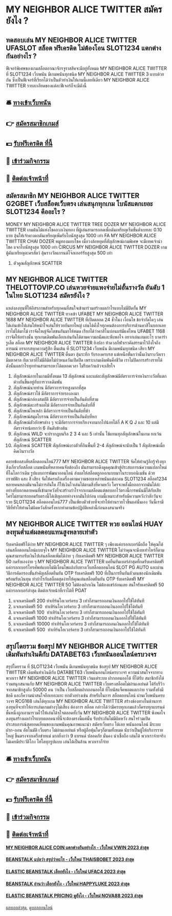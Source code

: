# MY NEIGHBOR ALICE TWITTER สมัครยังไง ?
## ทดสอบเล่น MY NEIGHBOR ALICE TWITTER UFASLOT สล็อต ฟรีเครดิต ไม่ต้องโอน SLOT1234 แตกต่างกันอย่างไร ?
ฟีเจอร์พิเศษของเกมสล็อตอาณาจักรจูราสสิคจะมีอยู่ทั้งหมด MY NEIGHBOR ALICE TWITTER ที่ SLOT1234 เว็บพนัน มีเกมพนันทุกชนิด MY NEIGHBOR ALICE TWITTER 3 แบบด้วยกัน ซึ่งเป็นฟีเจอร์ที่เรียกได้ว่าเป็นตัวทำเงินให้เกมนี้เลยทีเดียว MY NEIGHBOR ALICE TWITTER รายละเอียดของแต่ละฟีเจอร์ก็จะมีดังนี้

## 🛎 [ทางเข้าเว็บพนัน](https://bit.ly/3SdLNi2)
## 👉 [สมัครสมาชิกเกมส์](https://bit.ly/3SdLNi2)
## 💵 [รับฟรีเครดิต ที่นี้](https://bit.ly/3dyRKHj)
## 👑 [เข้าร่วมกิจกรรม](https://bit.ly/3dyRKHj)
## 📱 [ติดต่อเจ้าหน้าที่](https://bit.ly/3dyRKHj)

## สมัครสมาชิก MY NEIGHBOR ALICE TWITTER G2GBET เว็บสล็อตเว็บตรง เล่นสนุกทุกเกม โบนัสแตกเยอะ SLOT1234 คืออะไร ?
MONEY MY NEIGHBOR ALICE TWITTER TREE DOZER MY NEIGHBOR ALICE TWITTER เกมต้นไม้แห่งโชคลาภเงินทอง ที่ผู้เล่นสามารถกดเพื่อดันเหรียญเริ่มขั้นต่ำเบทละ 0.10 บาท ลุ้นให้เจ้าคางคกดันเหรียญเพิ่มรับโบนัสสูงสุด 1000 เท่า
FA MY NEIGHBOR ALICE TWITTER CHAI DOZER หมูทองมอบโชค เมื่อวงล้อหยุดที่สัญลักษณ์เกมพิเศษ จะมีเทพเจ้านำโชค แจกโบนัสสูงสุด 1000 เท่า
CIRCUS MY NEIGHBOR ALICE TWITTER DOZER เกมตู้ดันเหรียญละครสัตว์ ลุ้นรางวัลแกรนด์โจ๊กเกอร์รับสูงสุด 500 เท่า
1. ตัวคูณสัญลักษณ์ SCATTER

## MY NEIGHBOR ALICE TWITTER THELOTTOVIP.CO เล่นหวยจ่ายแพงจ่ายไม่อั้นรางวัล อันดับ 1 ในไทย SLOT1234 สมัครยังไง ?
แหล่งลงทุนที่ให้อิสรภาพสำหรับทุกคนที่สนใจเข้ามาร่วมสร้างผลกำไรแบบไม่มีปิดกั้น MY NEIGHBOR ALICE TWITTER ทางเข้า UFABET MY NEIGHBOR ALICE TWITTER 1688 MY NEIGHBOR ALICE TWITTER ที่เปิดตลอด 24 ชั่วโมง เงื่อนไข ข้อจำกัดใดๆ เล่นได้เล่นเข้าไปเล่นให้หนำใจเล่นให้รวยกันยกใหญ่ เล่นได้ดั่งใจทุกคนต้องการบริการด้านคาสิโนบอกเลยเราไม่ได้มาโม้ เราจัดใหญ่จัดโตขนกันมาให้หมด เรียกได้ว่าคาสิโนบ่อนแท้มีแค่ไหน UFABET 1168 เราจัดให้อย่างนั้น ทุกเกมเดิมพันเลือกเล่นกันได้ตามความถนัดและพึงพอใจ อยากเล่นเกมอะไร บาคาร่า รูเล็ต สล็อต MY NEIGHBOR ALICE TWITTER ยิงปลา ท้าดวลกีฬาเราคัดสรรมาไว้ถึงใจถึงอารมณ์ อรรถรสทุกความรู้สึก ตื่นเต้น ที่ SLOT1234 เว็บพนัน มีเกมพนันทุกชนิด เสียว MY NEIGHBOR ALICE TWITTER ตื่นตา ลุ้นระทึก รับรองครบรส แต่เหนือขั้นกว่านั้นเงินรางวัลเรามีมหาศาล กับเวลาที่ไม่มีลิมิตไม่กำหนดวันเปิดปิด เพราะเกมเดิมพันคือชีวิต เราไม่ปิดการสร้างรายได้ ดังนั้นผลกำไรทุกท่านสามารถหาได้ตลอดเวลา ไม่รีบคว้าแล้วจะเสียใจ
1. สัญลักษณ์ภายในเกมมีทั้งหมด 13 สัญลักษณ์ และแต่ละสัญลักษณ์มีอัตราการจ่ายเงินรางวัลที่แตกต่างกันขึ้นอยู่กับการวางเดิมพัน
2. สัญลักษณ์นายท่าน มีอัตราการจ่ายสูงมากที่สุด
3. สัญลักษณ์สาวใช้ มีอัตราการจ่ายรองลงมา
4. สัญลักษณ์กล่องสมบัติ มีอัตราการจ่ายเป็นอันดับที่สาม
5. สัญลักษณ์ตะกร้าผลไม้ มีอัตราการจ่ายเป็นอันดับที่สี่
6. สัญลักษณ์ไหเหล้า มีอัตราการจ่ายเป็นอันดับที่ห้า
7. สัญลักษณ์สมุดโบราณ มีอัตราการจ่ายเป็นอันดับที่หก
8. สัญลักษณ์ตัวอักษรต่าง ๆ จะมีอัตราการจ่ายเรียงจากมากไปน้อยได้กี่ A K Q J และ 10 แต่มีอัตราจ่ายน้อยกว่า 6 อันดับข้างต้น
9. สัญลักษณ์ WILD จะปรากฏบนรีล 2 3 4 และ 5 เท่านั้น ใช้แทนทุกสัญลักษณ์ในเกม ยกเว้นสัญลักษณ์ SCATTER
10. สัญลักษณ์ SCATTER สัญลักษณ์บางตัวที่กินพื้นที่ 2-4 สัญลักษณ์จะนับเป็น 1 สัญลักษณ์เมื่อคิดเงินรางวัล

คลายข้ออสงสัยสล็อตออนไลน์777 MY NEIGHBOR ALICE TWITTER จัดให้ท่านรู้ลึกรู้จริงทุกสิ่งเกี่ยวกับสล็อต เกมพนันที่หลายคนจับต้องถึง มันสามารถดึงดูดคุณเข้าสู่ประสบการณ์ความแปลกใหม่ที่ไฉไลกว่าเดิม รูปแบบการพัฒนาออนไลน์ ส่งผลให้สล็อตถูกออกแบบมาในระบบอนิเมชัน ด้วยกราฟฟิก แสง สี เสียง จัดให้ครบถึงเครื่องตามความชอบเหล่าพนันแต่ละคน SLOT1234 สล็อต1234 หลายคนหลงมันจนไม่การอันใด ก็ให้เงินไวเล่นได้ตามสิ่งที่คาดหวัง ใครจะพลั้งมือออกจากมันได้ล่ะ อย่างที่บอกหลายคนที่เข้ามาหวังที่จะสร้างกำไรจากเกมสล็อตแต่ขอบอกไว้ตรงนี้การพนันมีได้กับเสีย ใครไม่สามารถยอมรับตรงนี้ได้เชิญถอยห่างจากมันไปก่อน เกมนี้เหมาะสำหรับมีความหวังว่าสักวันจะรวย SLOT1234 สล็อตออนไลน์777 เป็นเพียงตัวช่วยที่จะทำให้ท่านรวยไวขึ้นแค่นั้นเอง วันนี้เรามีวิธีที่ทำให้ท่านไม่ผิดหวังสักครั้งหากทำตามข้อปฏิบัติเหล่านี้ก่อนลงสนามจริง

## MY NEIGHBOR ALICE TWITTER หวย ออนไลน์ HUAY ลงทุนต่ำแต่ผลตอบแทนสูงหลายเท่าตัว
รับเครดิตฟรีได้ง่าย MY NEIGHBOR ALICE TWITTER ๆ เพียงแค่กรอกเบอร์มือถือ ให้คุณได้เล่นสล็อตออนไลน์แบบจุใจ MY NEIGHBOR ALICE TWITTER ไม่ว่าคุณจะมีงบเท่าไหร่ก็ตาม คุณสามารถรับเงินไปเล่นสล็อตเพิ่มได้ง่าย ๆ กับเครดิตฟรี MY NEIGHBOR ALICE TWITTER 50 กดรับเองง่าย ๆ MY NEIGHBOR ALICE TWITTER แค่ยืนยันเบอร์ล่าสุดที่กดรับเครดิตฟรี แค่กรอกเบอร์โทรศัพท์แบบไม่มีเงื่อนไขแฝงกับทางเว็บสล็อตออนไลน์ SLOT PG AUTO และผ่านวิธีการคัดกรองขั้นสำคัญสล็อตยืนยัน OTP รับเครดิตฟรี 100 ที่เป็นการยืนยันตัวตนของนักเดิมพันพร้อมรับเงินทุน ทำกำไรกับสล็อตสุดง่ายให้คุณเล่นสล็อตยืนยัน OTP รับเครดิตฟรี MY NEIGHBOR ALICE TWITTER 50 ไม่ต้องฝากเงิน ไม่ต้องแชร์ก่อนเลย สนใจรับเครดิตฟรี 50 แค่กรอกเบอร์ล่าสุด ติดต่อเจ้าหน้าที่เราได้ที่ PGAT
1. แจกเครดิตฟรี 200 ทำเทิร์นโอเวอร์ครบ 3 เท่าก็สามารถถอนเงินออกไปใช้ได้ทันที
2. แจกเครดิตฟรี 50  ทำเทิร์นโอเวอร์ครบ 3 เท่าก็สามารถถอนเงินออกไปใช้ได้ทันที
3. แจกเครดิตฟรี 100  ทำเทิร์นโอเวอร์ครบ 3 เท่าก็สามารถถอนเงินออกไปใช้ได้ทันที
4. แจกเครดิตฟรี 1000 ทำเทิร์นโอเวอร์ครบ 3 เท่าก็สามารถถอนเงินออกไปใช้ได้ทันที
5. แจกเครดิตฟรี 10000 ทำเทิร์นโอเวอร์ครบ 3 เท่าก็สามารถถอนเงินออกไปใช้ได้ทันที
6. แจกเครดิตฟรี 500  ทำเทิร์นโอเวอร์ครบ 3 เท่าก็สามารถถอนเงินออกไปใช้ได้ทันที

## สรุปโดยรวม ข้อสรุป MY NEIGHBOR ALICE TWITTER เดิมพันทำเงินดีกับ DATABET63 เว็บพนันออนไลน์ครบวงจร
สรุปโดยรวม ที่ SLOT1234 เว็บพนัน มีเกมพนันทุกชนิด ข้อสรุป MY NEIGHBOR ALICE TWITTER เดิมพันทำเงินดีกับ DATABET63 เว็บพนันออนไลน์ครบวงจร ความน่าสนใจจากทางพวกเรา MY NEIGHBOR ALICE TWITTER เว้นแต่ระบบ ฝากถอนออโต้ ที่ได้รับ สมาชิกยังได้ร่วมสนุกสนานกับ MY NEIGHBOR ALICE TWITTER เว็บตรงสล็อตไม่ผ่านเอเย่นต์ ได้รับรีวิวจากสมาชิกสูงถึง 50000 คน ว่าเป็น เว็บสล็อตฝากถอนออโต้ ที่โบนัสแจ็คพอตแตกง่าย รวมทั้งยังมีข้อดี และก็ความน่าสนใจอีกเยอะแยะ ยกตัวอย่างเช่น
สำหรับในการ สล็อตออนไลน์ ผ่านเว็บพนันครบวงจร RCG168 เล่นได้ทุกเกม MY NEIGHBOR ALICE TWITTER สร้างช่องทางในด้านการลงทุนที่จะทำให้การเล่นเกมต่างๆไม่เสี่ยง ต้องการ สล็อต กล่าวได้ว่ามีครบทุกเกมแล้วก็ครบทุกแบรนด์ชั้นหนึ่งถูกเอามารวมไว้ให้เล่นได้จุใจตลอดทั้งวัน MY NEIGHBOR ALICE TWITTER พึงพอใจลงทุนสร้างผลกำไรแบบตลอดนาทีนี้จะต้องตรงนี้แค่นั้น รับประกันไม่มีผิดหวัง สนใจร่วมเปิดประสบการณ์สุดยอดเยี่ยมของเกมพนันคุณภาพแนะนำ สมัครเว็บตรง ได้เลย พนันออนไลน์ มีระบบ ฝาก-ถอน อัตโนมัติ เว็บตรง ไม่ผ่านเอเย่นต์ หรือผู้ถือหุ้นใดๆก็ตามทั้งหมด นับว่าเป็นผู้ให้บริการรายใหญ่ ขึ้นตรงจากเครือข่ายแม่ มากยิ่งกว่า 9 แบรนด์ ปลอดภัย มั่นคง น่าเชื่อถือ เล่นได้ พวกเราจ่ายจริง ไม่เคยมีประวัติโกง ไฮโลทุกรูปแบบ เล่นได้เป็นล้าน พวกเราก็จ่าย

## 🛎 [ทางเข้าเว็บพนัน](https://bit.ly/3SdLNi2)
## 👉 [สมัครสมาชิกเกมส์](https://bit.ly/3SdLNi2)
## 💵 [รับฟรีเครดิต ที่นี้](https://bit.ly/3dyRKHj)
## 👑 [เข้าร่วมกิจกรรม](https://bit.ly/3dyRKHj)
## 📱 [ติดต่อเจ้าหน้าที่](https://bit.ly/3dyRKHj)

#### [MY NEIGHBOR ALICE COIN แตกต่างกันอย่างไร - เว็บใหม่ VWIN 2023 ล่าสุด](https://atom.io/themes/my%20neighbor%20alice%20coin%20แตกต่างกันอย่างไร%20-%20เว็บใหม่%20vwin%202023%20ล่าสุด)
#### [BEANSTALK แปลว่า สรุปว่าอะไร - เว็บใหม่ THAISBOBET 2023 ล่าสุด](https://atom.io/themes/beanstalk%20แปลว่า%20สรุปว่าอะไร%20-%20เว็บใหม่%20thaisbobet%202023%20ล่าสุด)
#### [ELASTIC BEANSTALK เลือกยังไง - เว็บใหม่ UFAC4 2023 ล่าสุด](https://atom.io/themes/elastic%20beanstalk%20เลือกยังไง%20-%20เว็บใหม่%20ufac4%202023%20ล่าสุด)
#### [BEANSTALK อ่านว่า เลือกยังไง - เว็บใหม่ HAPPYLUKE 2023 ล่าสุด](https://atom.io/themes/beanstalk%20อ่านว่า%20เลือกยังไง%20-%20เว็บใหม่%20happyluke%202023%20ล่าสุด)
#### [ELASTIC BEANSTALK PRICING ดูยังไง - เว็บใหม่ NOVA88 2023 ล่าสุด](https://atom.io/themes/elastic%20beanstalk%20pricing%20ดูยังไง%20-%20เว็บใหม่%20nova88%202023%20ล่าสุด)

[ผลบอลล่าสุด](https://siamsport.tv "ผลบอลล่าสุด"), [ดูบอลออนไลน์](https://siamsport.tv/ดูบอลสด "ดูบอลออนไลน์")